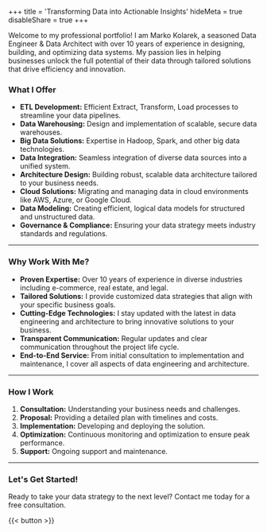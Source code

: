 +++
title = 'Transforming Data into Actionable Insights'
hideMeta = true
disableShare = true
+++

Welcome to my professional portfolio! I am Marko Kolarek, a seasoned Data Engineer & Data Architect with over 10 years of experience in designing, building, and optimizing data systems. My passion lies in helping businesses unlock the full potential of their data through tailored solutions that drive efficiency and innovation.

### What I Offer

- **ETL Development:** Efficient Extract, Transform, Load processes to streamline your data pipelines.
- **Data Warehousing:** Design and implementation of scalable, secure data warehouses.
- **Big Data Solutions:** Expertise in Hadoop, Spark, and other big data technologies.
- **Data Integration:** Seamless integration of diverse data sources into a unified system.
- **Architecture Design:** Building robust, scalable data architecture tailored to your business needs.
- **Cloud Solutions:** Migrating and managing data in cloud environments like AWS, Azure, or Google Cloud.
- **Data Modeling:** Creating efficient, logical data models for structured and unstructured data.
- **Governance & Compliance:** Ensuring your data strategy meets industry standards and regulations.

***

### Why Work With Me?

- **Proven Expertise:** Over 10 years of experience in diverse industries including e-commerce, real estate, and legal.
- **Tailored Solutions:** I provide customized data strategies that align with your specific business goals.
- **Cutting-Edge Technologies:** I stay updated with the latest in data engineering and architecture to bring innovative solutions to your business.
- **Transparent Communication:** Regular updates and clear communication throughout the project life cycle.
- **End-to-End Service:** From initial consultation to implementation and maintenance, I cover all aspects of data engineering and architecture.

***

### How I Work

1. **Consultation:** Understanding your business needs and challenges.
2. **Proposal:** Providing a detailed plan with timelines and costs.
3. **Implementation:** Developing and deploying the solution.
4. **Optimization:** Continuous monitoring and optimization to ensure peak performance.
5. **Support:** Ongoing support and maintenance.

***

### 

### Let's Get Started!

Ready to take your data strategy to the next level? Contact me today for a free consultation.

{{< button >}}

